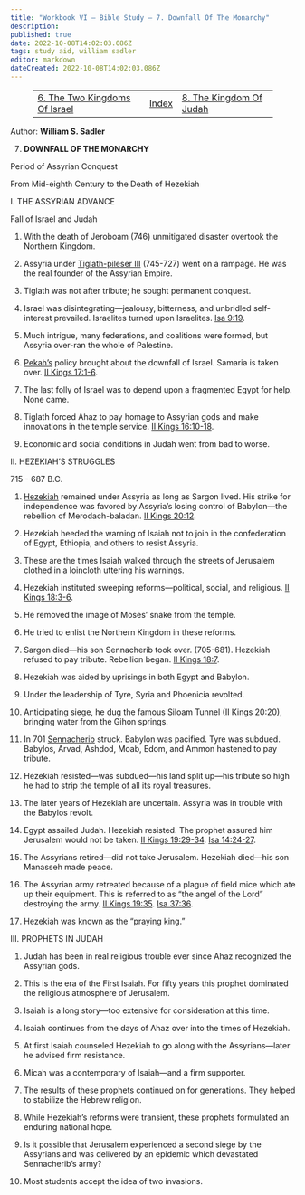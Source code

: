 ```yaml
---
title: "Workbook VI — Bible Study — 7. Downfall Of The Monarchy"
description: 
published: true
date: 2022-10-08T14:02:03.086Z
tags: study aid, william sadler
editor: markdown
dateCreated: 2022-10-08T14:02:03.086Z
---
```


<figure class="table chapter-navigator">
	<table>
		<tbody>
		<tr>
			<td><a href="/en/article/William_S_Sadler/Workbook_6_Bible_Study/History_2_6">6. The Two Kingdoms Of Israel</a></td>
			<td><a href="/en/article/William_S_Sadler/Workbook_6_Bible_Study/Index">Index</a></td>
			<td><a href="/en/article/William_S_Sadler/Workbook_6_Bible_Study/History_2_8">8. The Kingdom Of Judah</a></td>
		</tr>
		</tbody>
	</table>
</figure>

Author: **William S. Sadler**


7. **DOWNFALL OF THE MONARCHY**

Period of Assyrian Conquest

From Mid-eighth Century to the Death of Hezekiah

I. THE ASSYRIAN ADVANCE

Fall of Israel and Judah

1. With the death of Jeroboam (746) unmitigated disaster overtook the Northern Kingdom.

2. Assyria under [Tiglath-pileser III](https://en.wikipedia.org/wiki/Tiglath-Pileser_III) (745-727) went on a rampage. He was the real founder of the Assyrian Empire.

3. Tiglath was not after tribute; he sought permanent conquest.

4. Israel was disintegrating—jealousy, bitterness, and unbridled self-interest prevailed. Israelites turned upon Israelites. [Isa 9:19](/en/Bible/Isaiah/9#v19).

5. Much intrigue, many federations, and coalitions were formed, but Assyria over-ran the whole of Palestine.

6. [Pekah’s](https://en.wikipedia.org/wiki/Pekah) policy brought about the downfall of Israel. Samaria is taken over. [II Kings 17:1-6](/en/Bible/2_Kings/17#v1).

7. The last folly of Israel was to depend upon a fragmented Egypt for help. None came.

8. Tiglath forced Ahaz to pay homage to Assyrian gods and make innovations in the temple service. [II Kings 16:10-18](/en/Bible/2_Kings/16#v10).

9. Economic and social conditions in Judah went from bad to worse.

II. HEZEKIAH’S STRUGGLES

715 - 687 B.C.

1. [Hezekiah](https://en.wikipedia.org/wiki/Hezekiah) remained under Assyria as long as Sargon lived. His strike for independence was favored by Assyria’s losing control of Babylon—the rebellion of Merodach-baladan. [II Kings 20:12](/en/Bible/2_Kings/20#v12).

2. Hezekiah heeded the warning of Isaiah not to join in the confederation of Egypt, Ethiopia, and others to resist Assyria.

3. These are the times Isaiah walked through the streets of Jerusalem clothed in a loincloth uttering his warnings.

4. Hezekiah instituted sweeping reforms—political, social, and religious. [II Kings 18:3-6](/en/Bible/2_Kings/18#v3).

5. He removed the image of Moses’ snake from the temple.

6. He tried to enlist the Northern Kingdom in these reforms.

7. Sargon died—his son Sennacherib took over. (705-681). Hezekiah refused to pay tribute. Rebellion began. [II Kings 18:7](/en/Bible/2_Kings/18#v7).

8. Hezekiah was aided by uprisings in both Egypt and Babylon.

9. Under the leadership of Tyre, Syria and Phoenicia revolted.

10. Anticipating siege, he dug the famous Siloam Tunnel (II Kings 20:20), bringing water from the Gihon springs.

11. In 701 [Sennacherib](https://en.wikipedia.org/wiki/Sennacherib) struck. Babylon was pacified. Tyre was subdued. Babylos, Arvad, Ashdod, Moab, Edom, and Ammon hastened to pay tribute.

12. Hezekiah resisted—was subdued—his land split up—his tribute so high he had to strip the temple of all its royal treasures.

13. The later years of Hezekiah are uncertain. Assyria was in trouble with the Babylos revolt.

14. Egypt assailed Judah. Hezekiah resisted. The prophet assured him Jerusalem would not be taken. [II Kings 19:29-34](/en/Bible/2_Kings/19#v29). [Isa 14:24-27](/en/Bible/Isaiah/14#v24).

15. The Assyrians retired—did not take Jerusalem. Hezekiah died—his son Manasseh made peace.

16. The Assyrian army retreated because of a plague of field mice which ate up their equipment. This is referred to as “the angel of the Lord” destroying the army. [II Kings 19:35](/en/Bible/2_Kings/19#v35). [Isa 37:36](/en/Bible/Isaiah/37#v36).

17. Hezekiah was known as the “praying king.”

III. PROPHETS IN JUDAH

1. Judah has been in real religious trouble ever since Ahaz recognized the Assyrian gods.

2. This is the era of the First Isaiah. For fifty years this prophet dominated the religious atmosphere of Jerusalem.

3. Isaiah is a long story—too extensive for consideration at this time.

4. Isaiah continues from the days of Ahaz over into the times of Hezekiah.

5. At first Isaiah counseled Hezekiah to go along with the Assyrians—later he advised firm resistance.

6. Micah was a contemporary of Isaiah—and a firm supporter.

7. The results of these prophets continued on for generations. They helped to stabilize the Hebrew religion.

8. While Hezekiah’s reforms were transient, these prophets formulated an enduring national hope.

9. Is it possible that Jerusalem experienced a second siege by the Assyrians and was delivered by an epidemic which devastated Sennacherib’s army?

10. Most students accept the idea of two invasions.


<br>

